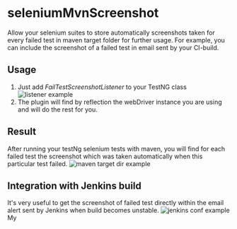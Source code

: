 # seleniumMvnScreenshot
Allow your selenium suites to store automatically screenshots taken for every failed test in maven target folder for further usage. For example, you can include the screenshot of a failed test in email sent by your CI-build.

## Usage
1. Just add *FailTestScreenshotListener* to your TestNG class
![listener example](https://raw.githubusercontent.com/yev/seleniumMvnScreenshot/master/docs/ListenerExample.png)
2. The plugin will find by reflection the webDriver instance you are using and will do the rest for you.

## Result
After running your testNg selenium tests with maven, you will find for each failed test the screenshot which was taken automatically when this particular test failed.
![maven target dir example](https://raw.githubusercontent.com/yev/seleniumMvnScreenshot/master/docs/mvnTargerFolder.png)

## Integration with Jenkins build
It's very useful to get the screenshot of failed test directly within the email alert sent by Jenkins when build becomes unstable.
![jenkins conf example](https://raw.githubusercontent.com/yev/seleniumMvnScreenshot/master/docs/selenium_Config_Jenkins_.png)
My 

